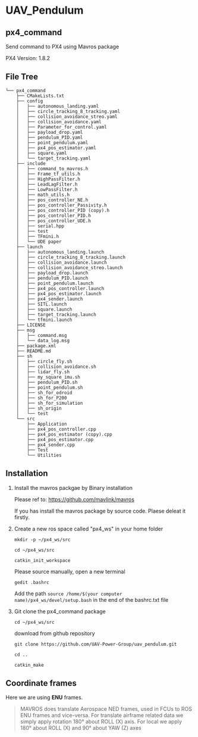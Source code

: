 # UAV_Pendulum

## px4_command
Send command to PX4 using Mavros package

PX4 Version: 1.8.2

## File Tree
```
└── px4_command
    ├── CMakeLists.txt
    ├── config
    │   ├── autonomous_landing.yaml
    │   ├── circle_tracking_8_tracking.yaml
    │   ├── collision_avoidance_streo.yaml
    │   ├── collision_avoidance.yaml
    │   ├── Parameter_for_control.yaml
    │   ├── payload_drop.yaml
    │   ├── pendulum_PID.yaml
    │   ├── point_pendulum.yaml
    │   ├── px4_pos_estimator.yaml
    │   ├── square.yaml
    │   └── target_tracking.yaml
    ├── include
    │   ├── command_to_mavros.h
    │   ├── Frame_tf_utils.h
    │   ├── HighPassFilter.h
    │   ├── LeadLagFilter.h
    │   ├── LowPassFilter.h
    │   ├── math_utils.h
    │   ├── pos_controller_NE.h
    │   ├── pos_controller_Passivity.h
    │   ├── pos_controller_PID (copy).h
    │   ├── pos_controller_PID.h
    │   ├── pos_controller_UDE.h
    │   ├── serial.hpp
    │   ├── test
    │   ├── TFmini.h
    │   └── UDE paper
    ├── launch
    │   ├── autonomous_landing.launch
    │   ├── circle_tracking_8_tracking.launch
    │   ├── collision_avoidance.launch
    │   ├── collision_avoidance_streo.launch
    │   ├── payload_drop.launch
    │   ├── pendulum_PID.launch
    │   ├── point_pendulum.launch
    │   ├── px4_pos_controller.launch
    │   ├── px4_pos_estimator.launch
    │   ├── px4_sender.launch
    │   ├── SITL.launch
    │   ├── square.launch
    │   ├── target_tracking.launch
    │   └── tfmini.launch
    ├── LICENSE
    ├── msg
    │   ├── command.msg
    │   └── data_log.msg
    ├── package.xml
    ├── README.md
    ├── sh
    │   ├── circle_fly.sh
    │   ├── collision_avoidance.sh
    │   ├── lidar_fly.sh
    │   ├── my_square_imu.sh
    │   ├── pendulum_PID.sh
    │   ├── point_pendulum.sh
    │   ├── sh_for_odroid
    │   ├── sh_for_P200
    │   ├── sh_for_simulation
    │   ├── sh_origin
    │   └── test
    └── src
        ├── Application
        ├── px4_pos_controller.cpp
        ├── px4_pos_estimator (copy).cpp
        ├── px4_pos_estimator.cpp
        ├── px4_sender.cpp
        ├── Test
        └── Utilities
```

## Installation

1. Install the mavros packgae by Binary installation
   
    Please ref to: https://github.com/mavlink/mavros
    
    If you has install the mavros package by source code. Plaese deleat it firstly.
   
2. Create a new ros space called "px4_ws" in your home folder
  
    `mkdir -p ~/px4_ws/src`
  
    `cd ~/px4_ws/src`
  
    `catkin_init_workspace`
    
    Please source manually, open a new terminal
    
    `gedit .bashrc`  
    
    Add the path `source /home/$(your computer name)/px4_ws/devel/setup.bash` in the end of the bashrc.txt file

3. Git clone the px4_command package
    
    `cd ~/px4_ws/src`
    
    download from github repository

    `git clone https://github.com/UAV-Power-Group/uav_pendulum.git`
    
    `cd ..`
    
    `catkin_make`
    
## Coordinate frames

   Here we are using **ENU** frames.

  >  MAVROS does translate Aerospace NED frames, used in FCUs to ROS ENU frames and vice-versa. For translate airframe related data we simply apply rotation 180° about ROLL (X) axis. For local we apply 180° about ROLL (X) and 90° about YAW (Z) axes

